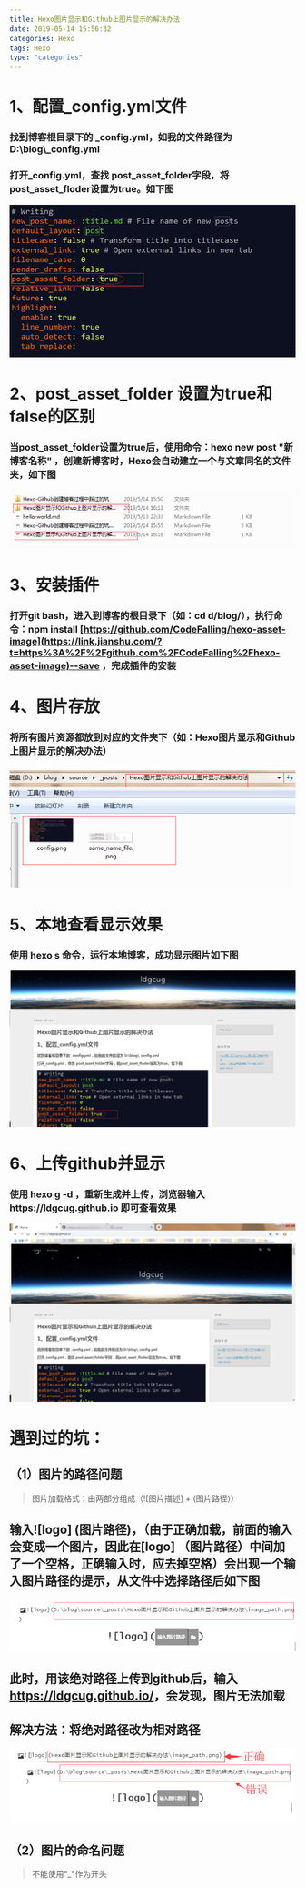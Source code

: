 ```yaml
---
title: Hexo图片显示和Github上图片显示的解决办法
date: 2019-05-14 15:56:32
categories: Hexo
tags: Hexo
type: "categories"
---
```


# 1、配置_config.yml文件

### 找到博客根目录下的 _config.yml，如我的文件路径为 D:\blog\\\_config.yml

### 打开_config.yml，查找 post_asset_folder字段，将post_asset_floder设置为true。如下图

![logo](Hexo图片显示和Github上图片显示的解决办法/config.png)

# 2、post_asset_folder 设置为true和false的区别

### 当post_asset_folder设置为true后，使用命令：hexo new post "新博客名称" ，创建新博客时，Hexo会自动建立一个与文章同名的文件夹，如下图

![logo](Hexo图片显示和Github上图片显示的解决办法\same_name_file.png)

# 3、安装插件

### 打开git bash，进入到博客的根目录下（如：cd d/blog/），执行命令：npm install [https://github.com/CodeFalling/hexo-asset-image](https://link.jianshu.com/?t=https%3A%2F%2Fgithub.com%2FCodeFalling%2Fhexo-asset-image)--save  ，完成插件的安装

# 4、图片存放

### 将所有图片资源都放到对应的文件夹下（如：Hexo图片显示和Github上图片显示的解决办法）

### ![logo](Hexo图片显示和Github上图片显示的解决办法\sub_same_name.png)

# 5、本地查看显示效果

### 使用 hexo s 命令，运行本地博客，成功显示图片如下图

![logo](Hexo图片显示和Github上图片显示的解决办法\local_blog.png)

# 6、上传github并显示

### 使用 hexo g -d ，重新生成并上传，浏览器输入https://ldgcug.github.io 即可查看效果

![logo](Hexo图片显示和Github上图片显示的解决办法\github_blog.png)

# 遇到过的坑：

## （1）图片的路径问题

> 图片加载格式：由两部分组成（![图片描述]  + (图片路径)）

## 输入![logo] (图片路径)，（由于正确加载，前面的输入会变成一个图片，因此在[logo] （图片路径）中间加了一个空格，正确输入时，应去掉空格）会出现一个输入图片路径的提示，从文件中选择路径后如下图

![logo](Hexo图片显示和Github上图片显示的解决办法\image_path.png)

## 此时，用该绝对路径上传到github后，输入<https://ldgcug.github.io/>，会发现，图片无法加载

## 解决方法：将绝对路径改为相对路径

![logo](Hexo图片显示和Github上图片显示的解决办法\image_real_path.png)

## （2）图片的命名问题

> 不能使用"_"作为开头